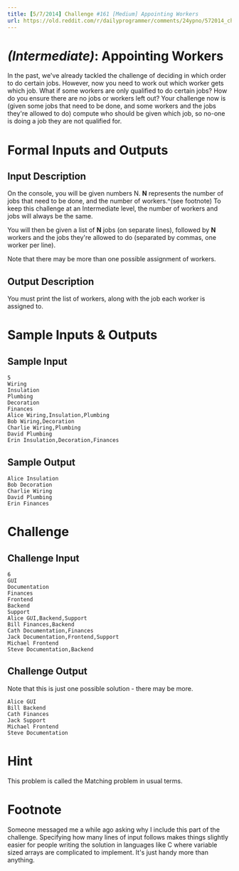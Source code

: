 ```yaml
---
title: [5/7/2014] Challenge #161 [Medium] Appointing Workers
url: https://old.reddit.com/r/dailyprogrammer/comments/24ypno/572014_challenge_161_medium_appointing_workers/
---
```


# [](#IntermediateIcon) _(Intermediate)_: Appointing Workers

In the past, we've already tackled the challenge of deciding in which order to do certain jobs. However, now you need to work out which worker gets which job. What if some workers are only qualified to do certain jobs? How do you ensure there are no jobs or workers left out? Your challenge now is (given some jobs that need to be done, and some workers and the jobs they're allowed to do) compute who should be given which job, so no-one is doing a job they are not qualified for.

# Formal Inputs and Outputs

## Input Description

On the console, you will be given numbers N. **N** represents the number of jobs that need to be done, and the number of workers.^(see footnote) To keep this challenge at an Intermediate level, the number of workers and jobs will always be the same.

You will then be given a list of **N** jobs (on separate lines), followed by **N** workers and the jobs they're allowed to do (separated by commas, one worker per line).

Note that there may be more than one possible assignment of workers.

## Output Description

You must print the list of workers, along with the job each worker is assigned to.

# Sample Inputs & Outputs

## Sample Input

	5
	Wiring
	Insulation
	Plumbing
	Decoration
	Finances
	Alice Wiring,Insulation,Plumbing
	Bob Wiring,Decoration
	Charlie Wiring,Plumbing
	David Plumbing
	Erin Insulation,Decoration,Finances

## Sample Output

	Alice Insulation
	Bob Decoration
	Charlie Wiring
	David Plumbing
	Erin Finances

# Challenge

## Challenge Input

	6
	GUI
	Documentation
	Finances
	Frontend
	Backend
	Support
	Alice GUI,Backend,Support
	Bill Finances,Backend
	Cath Documentation,Finances
	Jack Documentation,Frontend,Support
	Michael Frontend
	Steve Documentation,Backend
	
## Challenge Output

Note that this is just one possible solution - there may be more.

	Alice GUI
	Bill Backend
	Cath Finances
	Jack Support
	Michael Frontend
	Steve Documentation
	
# Hint

This problem is called the Matching problem in usual terms.

# Footnote

Someone messaged me a while ago asking why I include this part of the challenge. Specifying how many lines of input follows makes things slightly easier for people writing the solution in languages like C where variable sized arrays are complicated to implement. It's just handy more than anything.